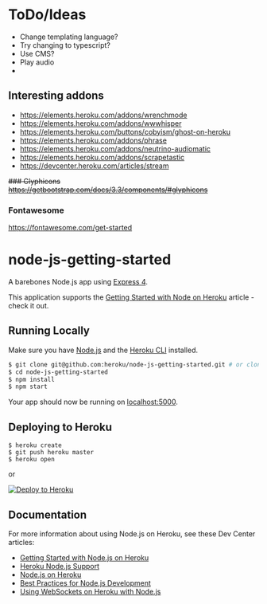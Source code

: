 # ToDo/Ideas
- Change templating language?
- Try changing to typescript?
- Use CMS?
- Play audio
-

## Interesting addons
- https://elements.heroku.com/addons/wrenchmode
- https://elements.heroku.com/addons/wwwhisper
- https://elements.heroku.com/buttons/cobyism/ghost-on-heroku
- https://elements.heroku.com/addons/phrase
- https://elements.heroku.com/addons/neutrino-audiomatic
- https://elements.heroku.com/addons/scrapetastic
- https://devcenter.heroku.com/articles/stream

~~### Glyphicons
https://getbootstrap.com/docs/3.3/components/#glyphicons~~

### Fontawesome
https://fontawesome.com/get-started

# node-js-getting-started

A barebones Node.js app using [Express 4](http://expressjs.com/).

This application supports the [Getting Started with Node on Heroku](https://devcenter.heroku.com/articles/getting-started-with-nodejs) article - check it out.

## Running Locally

Make sure you have [Node.js](http://nodejs.org/) and the [Heroku CLI](https://cli.heroku.com/) installed.

```sh
$ git clone git@github.com:heroku/node-js-getting-started.git # or clone your own fork
$ cd node-js-getting-started
$ npm install
$ npm start
```

Your app should now be running on [localhost:5000](http://localhost:5000/).

## Deploying to Heroku

```
$ heroku create
$ git push heroku master
$ heroku open
```
or

[![Deploy to Heroku](https://www.herokucdn.com/deploy/button.png)](https://heroku.com/deploy)

## Documentation

For more information about using Node.js on Heroku, see these Dev Center articles:

- [Getting Started with Node.js on Heroku](https://devcenter.heroku.com/articles/getting-started-with-nodejs)
- [Heroku Node.js Support](https://devcenter.heroku.com/articles/nodejs-support)
- [Node.js on Heroku](https://devcenter.heroku.com/categories/nodejs)
- [Best Practices for Node.js Development](https://devcenter.heroku.com/articles/node-best-practices)
- [Using WebSockets on Heroku with Node.js](https://devcenter.heroku.com/articles/node-websockets)
